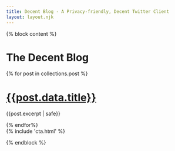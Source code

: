 ```yaml
---
title: Decent Blog - A Privacy-friendly, Decent Twitter Client
layout: layout.njk
---
```


{% block content %}
<div class="container">
  <div class="row">
    <div class="col-xl-10 col-sm-12 mx-auto">
      <h1 class="title display-2">The Decent Blog</h1>
      {% for post in collections.post %}
        <h1 class="title display-4 mt-5"><a href="{{post.url}}">{{post.data.title}}</a></h1>
        <p>{{post.excerpt | safe}}</p>
      {% endfor%}
    </div>
    <div class="col-xl-2 mx-auto d-none-lg d-block-xl">
      <img class="img-fluid" style="max-width: 150px" lazy="/img/letters.svg"/>
    </div>
  </div>
</div>
<div class="py-5">
{% include 'cta.html' %}
</div>

{% endblock %}